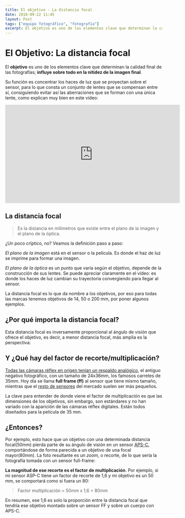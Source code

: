 ```yaml
---
title: El objetivo - La distancia focal
date: 2018-09-22 11:45
layout: Post
tags: ["equipo fotográfico", "fotografía"]
excerpt: El objetivo es uno de los elementos clave que determinan la calidad final de las fotografías; influye sobre todo en la nitidez de la imagen final. Los objetivos se nombran en base a su distancia focal (35mm, 50mm, 80mm... etc), y ésta tiene una relación directa con la perspectiva que se aprecia al usarlos. Explico también que tiene que ver el factor de recorte en todo esto y como calcularlo.
---
```


# El Objetivo: La distancia focal

El **objetivo** es uno de los elementos clave que determinan la calidad final de las fotografías; **influye sobre todo en la nitidez de la imagen final**.

Su función es concentrar los haces de luz que se proyectan sobre el sensor, para lo que consta un conjunto de lentes que se compensan entre sí, consiguiendo evitar así las aberraciones que se forman con una única lente, como explican muy bien en este vídeo:

<iframe width="560" height="315" src="https://www.youtube.com/embed/EL9J3Km6wxI" frameborder="0" allow="accelerometer; autoplay; encrypted-media; gyroscope; picture-in-picture" allowfullscreen></iframe>

## La distancia focal

<blockquote> Es la distancia en milímetros que existe entre el plano de la imagen y el plano de la óptica.</blockquote>

¿Un poco críptico, no? Veamos la definición paso a paso:

_El plano de la imagen_ está en el sensor o la película. Es donde el haz de luz se imprime para formar una imagen.

_El plano de la óptica_ es un punto que varía según el objetivo, depende de la construcción de sus lentes. Se puede apreciar claramente en el vídeo: es donde los haces de luz cambian su trayectoria convergiendo para llegar al sensor.

La distancia focal es lo que da nombre a los objetivos, por eso para todas las marcas tenemos objetivos de 14, 50 o 200 mm, por poner algunos ejemplos.

## ¿Por qué importa la distancia focal?

<Photo name="distancia_focal_perspectiva.png" :breakpoints="['sm','md']" alt="Diagrama que ilustra las diferentes perspectivas de cada objetivo zsewgún su distancia focal" />

Esta distancia focal es inversamente proporcional al ángulo de visión que ofrece el objetivo, es decir, a menor distancia focal, más amplia es la perspectiva:

## Y ¿Qué hay del factor de recorte/multiplicación?

[Todas las cámaras réflex en origen tenían un respaldo analógico](https://www.anabelbarrio.com/2009/05/el-sensor-de-las-camaras-digitales/), el antiguo negativo fotográfico, con un tamaño de 24x36mm, los famosos carretes de 35mm. Hoy día se llama **full frame (ff)** al sensor que tiene mismo tamaño, mientras que el [resto de sensores](https://es.wikipedia.org/wiki/Formato_del_sensor_de_imagen) del mercado suelen ser más pequeños.

La clave para entender de donde viene el factor de multiplicación es que las dimensiones de los objetivos, sin embargo, son estándares y no han variado con la aparición de las cámaras réflex digitales. Están todos diseñados para la película de 35 mm.

## ¿Entonces?

Por ejemplo, esto hace que un objetivo con una determinada distancia focal(50mm) pierda parte de su ángulo de visión en un sensor [APS-C](https://www.anabelbarrio.com/2009/05/el-sensor-de-las-camaras-digitales/), comportándose de forma parecida a un objetivo de una focal mayor(80mm). La foto resultante es un _zoom_, o recorte, de lo que sería la fotografía tomada con un sensor full-frame:

<Photo name="comparativa-sensor-aspc-ff.jpg" alt="Comparativa del encuadre de una fotografía tomada con el mismo objetivo en un sensor full frame frente a y uno aps-c" />

**La magnitud de ese recorte es el factor de multiplicación**. Por ejemplo, si mi sensor ASP-C tiene un factor de recorte de 1,6 y mi objetivo es un 50 mm, se comportará como si fuera un 80:

<blockquote>Factor multiplicación = 50mm x 1,6 = 80mm</blockquote>

En resumen, ese 1,6 es solo la proporción entre la distancia focal que tendría ese objetivo montado sobre un sensor FF y sobre un cuerpo con APS-C.
